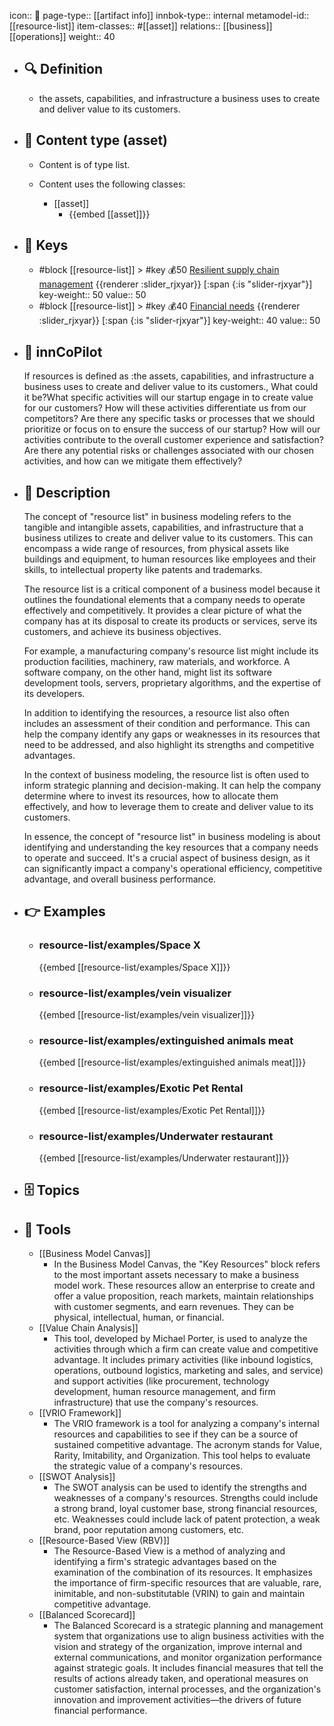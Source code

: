 icon:: 🧿
page-type:: [[artifact info]]
innbok-type:: internal
metamodel-id:: [[resource-list]]
item-classes:: #[[asset]]
relations:: [[business]] [[operations]]
weight:: 40

- ## 🔍 Definition
  - the assets, capabilities, and infrastructure a business uses to create and deliver value to its customers.
- ## 📰 Content type (asset)
  - Content is of type list.
  
  - Content uses the following classes:
    - [[asset]]
      - {{embed [[asset]]}}
  
- ## 🔑 Keys
  - #block [[resource-list]] > #key 💰50 [Resilient supply chain management](https://go.plastilinn.com/#/page/resource-list%2FResilient%20supply%20chain%20management) {{renderer :slider_rjxyar}} [:span {:is "slider-rjxyar"}] 
    key-weight:: 50
    value:: 50
  - #block [[resource-list]] > #key 💰40 [Financial needs](https://go.plastilinn.com/#/page/resource-list%2FFinancial%20needs) {{renderer :slider_rjxyar}} [:span {:is "slider-rjxyar"}] 
    key-weight:: 40
    value:: 50
- ## 🤖 innCoPilot
  If resources is defined as :the assets, capabilities, and infrastructure a business uses to create and deliver value to its customers., What could it be?What specific activities will our startup engage in to create value for our customers?
  How will these activities differentiate us from our competitors?
  Are there any specific tasks or processes that we should prioritize or focus on to ensure the success of our startup?
  How will our activities contribute to the overall customer experience and satisfaction?
  Are there any potential risks or challenges associated with our chosen activities, and how can we mitigate them effectively?
- ## 📖 Description
  The concept of "resource list" in business modeling refers to the tangible and intangible assets, capabilities, and infrastructure that a business utilizes to create and deliver value to its customers. This can encompass a wide range of resources, from physical assets like buildings and equipment, to human resources like employees and their skills, to intellectual property like patents and trademarks.
  
  The resource list is a critical component of a business model because it outlines the foundational elements that a company needs to operate effectively and competitively. It provides a clear picture of what the company has at its disposal to create its products or services, serve its customers, and achieve its business objectives.
  
  For example, a manufacturing company's resource list might include its production facilities, machinery, raw materials, and workforce. A software company, on the other hand, might list its software development tools, servers, proprietary algorithms, and the expertise of its developers.
  
  In addition to identifying the resources, a resource list also often includes an assessment of their condition and performance. This can help the company identify any gaps or weaknesses in its resources that need to be addressed, and also highlight its strengths and competitive advantages.
  
  In the context of business modeling, the resource list is often used to inform strategic planning and decision-making. It can help the company determine where to invest its resources, how to allocate them effectively, and how to leverage them to create and deliver value to its customers.
  
  In essence, the concept of "resource list" in business modeling is about identifying and understanding the key resources that a company needs to operate and succeed. It's a crucial aspect of business design, as it can significantly impact a company's operational efficiency, competitive advantage, and overall business performance.
- ## 👉 Examples
  - ### resource-list/examples/Space X
    {{embed [[resource-list/examples/Space X]]}}
  - ### resource-list/examples/vein visualizer
    {{embed [[resource-list/examples/vein visualizer]]}}
  - ### resource-list/examples/extinguished animals meat
    {{embed [[resource-list/examples/extinguished animals meat]]}}
  - ### resource-list/examples/Exotic Pet Rental
    {{embed [[resource-list/examples/Exotic Pet Rental]]}}
  - ### resource-list/examples/Underwater restaurant
    {{embed [[resource-list/examples/Underwater restaurant]]}}
  
- ## 🗄️ Topics
  
- ## 🧰 Tools
  - [[Business Model Canvas]]
    - In the Business Model Canvas, the "Key Resources" block refers to the most important assets necessary to make a business model work. These resources allow an enterprise to create and offer a value proposition, reach markets, maintain relationships with customer segments, and earn revenues. They can be physical, intellectual, human, or financial.
  - [[Value Chain Analysis]]
    - This tool, developed by Michael Porter, is used to analyze the activities through which a firm can create value and competitive advantage. It includes primary activities (like inbound logistics, operations, outbound logistics, marketing and sales, and service) and support activities (like procurement, technology development, human resource management, and firm infrastructure) that use the company's resources.
  - [[VRIO Framework]]
    - The VRIO framework is a tool for analyzing a company's internal resources and capabilities to see if they can be a source of sustained competitive advantage. The acronym stands for Value, Rarity, Imitability, and Organization. This tool helps to evaluate the strategic value of a company's resources.
  - [[SWOT Analysis]]
    - The SWOT analysis can be used to identify the strengths and weaknesses of a company's resources. Strengths could include a strong brand, loyal customer base, strong financial resources, etc. Weaknesses could include lack of patent protection, a weak brand, poor reputation among customers, etc.
  - [[Resource-Based View (RBV)]]
    - The Resource-Based View is a method of analyzing and identifying a firm's strategic advantages based on the examination of the combination of its resources. It emphasizes the importance of firm-specific resources that are valuable, rare, inimitable, and non-substitutable (VRIN) to gain and maintain competitive advantage.
  - [[Balanced Scorecard]]
    - The Balanced Scorecard is a strategic planning and management system that organizations use to align business activities with the vision and strategy of the organization, improve internal and external communications, and monitor organization performance against strategic goals. It includes financial measures that tell the results of actions already taken, and operational measures on customer satisfaction, internal processes, and the organization's innovation and improvement activities—the drivers of future financial performance.
